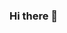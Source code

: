 ### Hi there 👋

<!--
**nrwahyuaji/nrwahyuaji** is a ✨ _special_ ✨ repository because its `README.md` (this file) appears on your GitHub profile.

Here are some ideas to get you started:

- 🔭 I’m currently working on CS50 Final Project
- 🌱 I’m currently learning C, Phyton, PHP and HTML
- 👯 I’m looking to collaborate on EduTech, Website Creation and TPACK
- 💬 Ask me about Geometry, Calculus, Wordpress, and MOODLE
- 📫 How to reach me: contact(at)about(dot)my(dot)id
-->

